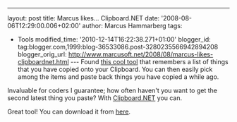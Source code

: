 ---
layout: post
title: Marcus likes... Clipboard.NET
date: '2008-08-06T12:29:00.006+02:00'
author: Marcus Hammarberg
tags:
  - Tools
modified_time: '2010-12-14T16:22:38.271+01:00'
blogger_id: tag:blogger.com,1999:blog-36533086.post-3280235566942894208
blogger_orig_url: http://www.marcusoft.net/2008/08/marcus-likes-clipboardnet.html ---
Found [this cool tool](https://clipmon32.bountysource.com/) that <span
id="SPELLING_ERROR_0" class="blsp-spelling-corrected">remembers a
list of things that you have copied onto your Clipboard. You can then
easily pick among the items and
paste back things you have copied a while ago.

Invaluable for coders I guarantee; how often haven't you want to get the
second latest thing you paste? With
[Clipboard.NET](https://clipmon32.bountysource.com/) you can.

Great tool! You can download it from
[here](https://clipmon32.bountysource.com/downloads).
